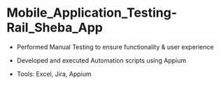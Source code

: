 # Mobile_Application_Testing-Rail_Sheba_App

- Performed Manual Testing to ensure functionality & user experience
- Developed and executed Automation scripts using Appium

- Tools: Excel, Jira, Appium
